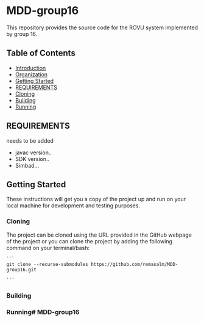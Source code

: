 # MDD-group16

This repository provides the source code for the ROVU system implemented by group 16.

## Table of Contents
* [Introduction](#introduction)
* [Organization](#organization)
* [Getting Started](#getting-started)
* [REQUIREMENTS](#requirements)
* [Cloning](#cloning)
* [Building](#building)
* [Running](#running)

## REQUIREMENTS
needs to be added 
- javac version..
- SDK version..
- Simbad... 

## Getting Started
These instructions will get you a copy of the project up and run on your local machine for development and testing purposes.
             
### Cloning          
   The project can be cloned using the URL provided in the GitHub webpage of the project or you can clone the project by adding the following command on your terminal/bash:
   
    ```
    git clone --recurse-submodules https://github.com/remasalm/MDD-group16.git
                     
    ```
 ### Building
 
 ### Running# MDD-group16